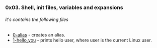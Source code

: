 ### 0x03. Shell, init files, variables and expansions
###### it's contains the following files

- [0-alias](https://github.com/8srael/alx-system_engineering-devops/blob/master/0x03-shell_variables_expansions/0-alias) - creates an alias.
- [1-hello_you](https://github.com/8srael/alx-system_engineering-devops/blob/master/0x03-shell_variables_expansions/1-hello_you) - prints hello user, where user is the current Linux user.
